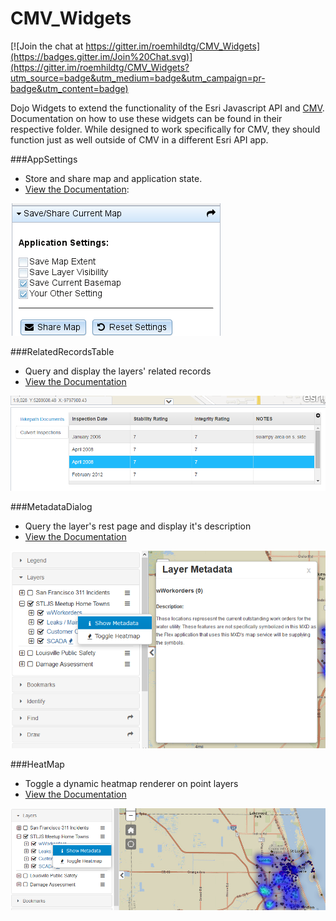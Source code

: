 CMV_Widgets
===========

[![Join the chat at https://gitter.im/roemhildtg/CMV_Widgets](https://badges.gitter.im/Join%20Chat.svg)](https://gitter.im/roemhildtg/CMV_Widgets?utm_source=badge&utm_medium=badge&utm_campaign=pr-badge&utm_content=badge)

Dojo Widgets to extend the functionality of the Esri Javascript API and [CMV](https://github.com/cmv/cmv-app). Documentation on how to use these widgets can be found in their respective folder. While designed to work specifically for CMV, they should function just as well outside of CMV in a different Esri API app. 

###AppSettings

* Store and share map and application state.
* [View the Documentation](widgets/AppSettings/): 

![URL Field](widgets/AppSettings/appSettings.png)

###RelatedRecordsTable

* Query and display the layers' related records
* [View the Documentation](widgets/RelationshipTable/)

![URL Field](widgets/RelationshipTable/relatedRecords.png)

###MetadataDialog

* Query the layer's rest page and display it's description
* [View the Documentation](widgets/MetadataDialog/)

![URL Field](widgets/MetadataDialog/metadatadialog.png)

###HeatMap

* Toggle a dynamic heatmap renderer on point layers
* [View the Documentation](widgets/HeatMap/)

![URL Field](widgets/HeatMap/heatmap.png)

